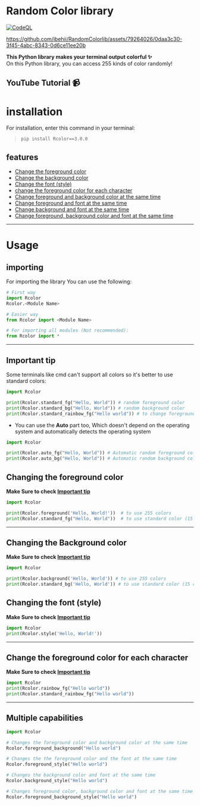 # Random Color library

[![CodeQL](https://github.com/ibehii/RandomColorlib/actions/workflows/codeql.yml/badge.svg?branch=main)](https://github.com/ibehii/RandomColorlib/actions/workflows/codeql.yml)

https://github.com/ibehii/RandomColorlib/assets/79264026/0daa3c30-3f45-4abc-8343-0d6ce11ee20b

**This Python library makes your terminal output colorful ✨**\
On this Python library, you can access 255 kinds of color randomly!
## YouTube Tutorial 📹
# installation 
For installation, enter this command in your terminal:
> `pip install Rcolor==3.0.0`
## features

- [Change the foreground color](#changing-the-foreground-color)
- [Change the background color](#changing-the-background-color)
- [Change the font (style)](#changing-the-font-style)
- [change the foreground color for each character](#change-the-foreground-color-for-each-character)
- [Change foreground and background color at the same time](#multiple-capabilities)
- [Change foreground and font at the same time](#multiple-capabilities)
- [Change background and font at the same time](#multiple-capabilities)
- [Change foreground, background color and font at the same time](#multiple-capabilities)

---
# Usage
## importing
For importing the library You can use the following:
```python 
# First way 
import Rcolor
Rcolor.<Module Name>

# Easier way
from Rcolor import <Module Name>

# For importing all modules (Not recommended):
from Rcolor import * 
```
------

## **Important tip**
Some terminals like cmd can't support all colors so it's better to use standard colors:
``` python 
import Rcolor

print(Rcolor.standard_fg("Hello, World")) # random foreground color
print(Rcolor.standard_bg("Hello, World")) # random background color
print(Rcolor.standard_rainbow_fg("Hello world")) # to change foreground for each character using standard colors
``` 
- You can use the **Auto** part too, Which doesn't depend on the operating system and automatically detects the operating system

```python
import Rcolor

print(Rcolor.auto_fg("Hello, World")) # Automatic random foreground color
print(Rcolor.auto_bg("Hello, World")) # Automatic random background color
```

## Changing the foreground color
**Make Sure to check [Important tip](#important-tip)**
```python
import Rcolor

print(Rcolor.foreground('Hello, World!'))  # to use 255 colors
print(Rcolor.standard_fg("Hello, World"))  # to use standard color (15 colors).
```
----
## Changing the Background color
**Make Sure to check [Important tip](#important-tip)**

```python
import Rcolor

print(Rcolor.background('Hello, World')) # to use 255 colors
print(Rcolor.standard_bg('Hello, World')) # to use standard color (15 colors).
```
## Changing the font (style)
**Make Sure to check [Important tip](#important-tip)**

```python
import Rcolor
print(Rcolor.style('Hello, World!'))
```
---
## Change the foreground color for each character
**Make Sure to check [Important tip](#important-tip)**
```python
import Rcolor
print(Rcolor.rainbow_fg("Hello world"))
print(Rcolor.standard_rainbow_fg("Hello world"))
```

---
## Multiple capabilities
```python
import Rcolor

# Changes the foreground color and background color at the same time
Rcolor.foreground_background("Hello world")

# Changes the the foreground color and the font at the same time
Rcolor.foreground_style("Hello world")

# Changes the background color and font at the same time
Rcolor.background_style("Hello world")

# Changes foreground color, background color and font at the same time
Rcolor.foreground_background_style("Hello world") 
```
